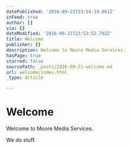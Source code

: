 ```yaml
---
datePublished: '2016-09-21T23:54:19.861Z'
inFeed: true
author: []
via: {}
dateModified: '2016-09-21T23:53:52.792Z'
title: Welcome
publisher: {}
description: Welcome to Moore Media Services.
hasPage: true
starred: false
sourcePath: _posts/2016-09-21-welcome.md
url: welcome/index.html
_type: Article

---
```

# Welcome

Welcome to Moore Media Services.

We do stuff.